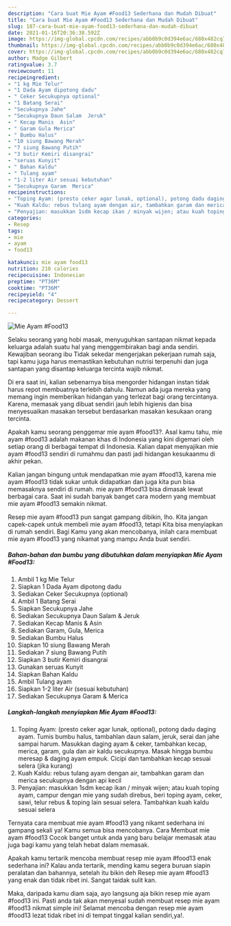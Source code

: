 ```yaml
---
description: "Cara buat Mie Ayam #Food13 Sederhana dan Mudah Dibuat"
title: "Cara buat Mie Ayam #Food13 Sederhana dan Mudah Dibuat"
slug: 187-cara-buat-mie-ayam-food13-sederhana-dan-mudah-dibuat
date: 2021-01-16T20:36:38.592Z
image: https://img-global.cpcdn.com/recipes/abb0b9c0d394e6ac/680x482cq70/mie-ayam-food13-foto-resep-utama.jpg
thumbnail: https://img-global.cpcdn.com/recipes/abb0b9c0d394e6ac/680x482cq70/mie-ayam-food13-foto-resep-utama.jpg
cover: https://img-global.cpcdn.com/recipes/abb0b9c0d394e6ac/680x482cq70/mie-ayam-food13-foto-resep-utama.jpg
author: Madge Gilbert
ratingvalue: 3.7
reviewcount: 11
recipeingredient:
- "1 kg Mie Telur"
- "1 Dada Ayam dipotong dadu"
- " Ceker Secukupnya optional"
- "1 Batang Serai"
- "Secukupnya Jahe"
- "Secukupnya Daun Salam  Jeruk"
- " Kecap Manis  Asin"
- " Garam Gula Merica"
- " Bumbu Halus"
- "10 siung Bawang Merah"
- "7 siung Bawang Putih"
- "3 butir Kemiri disangrai"
- "seruas Kunyit"
- " Bahan Kaldu"
- " Tulang ayam"
- "1-2 liter Air sesuai kebutuhan"
- "Secukupnya Garam  Merica"
recipeinstructions:
- "Toping Ayam: (presto ceker agar lunak, optional), potong dadu daging ayam. Tumis bumbu halus, tambahlan daun salam, jeruk, serai dan jahe sampai harum. Masukkan daging ayam &amp; ceker, tambahkan kecap, merica, garam, gula dan air kaldu secukupnya. Masak hingga bumbu meresap &amp; daging ayam empuk. Cicipi dan tambahkan kecap sesuai selera (jika kurang)"
- "Kuah Kaldu: rebus tulang ayam dengan air, tambahkan garam dan merica secukupnya dengan api kecil"
- "Penyajian: masukkan 1sdm kecap ikan / minyak wijen; atau kuah toping ayam, campur dengan mie yang sudah direbus, beri toping ayam, ceker, sawi, telur rebus &amp; toping lain sesuai selera. Tambahkan kuah kaldu sesuai selera"
categories:
- Resep
tags:
- mie
- ayam
- food13

katakunci: mie ayam food13 
nutrition: 210 calories
recipecuisine: Indonesian
preptime: "PT36M"
cooktime: "PT36M"
recipeyield: "4"
recipecategory: Dessert

---
```



![Mie Ayam #Food13](https://img-global.cpcdn.com/recipes/abb0b9c0d394e6ac/680x482cq70/mie-ayam-food13-foto-resep-utama.jpg)

Selaku seorang yang hobi masak, menyuguhkan santapan nikmat kepada keluarga adalah suatu hal yang menggembirakan bagi anda sendiri. Kewajiban seorang ibu Tidak sekedar mengerjakan pekerjaan rumah saja, tapi kamu juga harus memastikan kebutuhan nutrisi terpenuhi dan juga santapan yang disantap keluarga tercinta wajib nikmat.

Di era  saat ini, kalian sebenarnya bisa mengorder hidangan instan tidak harus repot membuatnya terlebih dahulu. Namun ada juga mereka yang memang ingin memberikan hidangan yang terlezat bagi orang tercintanya. Karena, memasak yang dibuat sendiri jauh lebih higienis dan bisa menyesuaikan masakan tersebut berdasarkan masakan kesukaan orang tercinta. 



Apakah kamu seorang penggemar mie ayam #food13?. Asal kamu tahu, mie ayam #food13 adalah makanan khas di Indonesia yang kini digemari oleh setiap orang di berbagai tempat di Indonesia. Kalian dapat menyajikan mie ayam #food13 sendiri di rumahmu dan pasti jadi hidangan kesukaanmu di akhir pekan.

Kalian jangan bingung untuk mendapatkan mie ayam #food13, karena mie ayam #food13 tidak sukar untuk didapatkan dan juga kita pun bisa memasaknya sendiri di rumah. mie ayam #food13 bisa dimasak lewat berbagai cara. Saat ini sudah banyak banget cara modern yang membuat mie ayam #food13 semakin nikmat.

Resep mie ayam #food13 pun sangat gampang dibikin, lho. Kita jangan capek-capek untuk membeli mie ayam #food13, tetapi Kita bisa menyiapkan di rumah sendiri. Bagi Kamu yang akan mencobanya, inilah cara membuat mie ayam #food13 yang nikamat yang mampu Anda buat sendiri.

<!--inarticleads1-->

##### Bahan-bahan dan bumbu yang dibutuhkan dalam menyiapkan Mie Ayam #Food13:

1. Ambil 1 kg Mie Telur
1. Siapkan 1 Dada Ayam dipotong dadu
1. Sediakan  Ceker Secukupnya (optional)
1. Ambil 1 Batang Serai
1. Siapkan Secukupnya Jahe
1. Sediakan Secukupnya Daun Salam &amp; Jeruk
1. Sediakan  Kecap Manis &amp; Asin
1. Sediakan  Garam, Gula, Merica
1. Sediakan  Bumbu Halus
1. Siapkan 10 siung Bawang Merah
1. Sediakan 7 siung Bawang Putih
1. Siapkan 3 butir Kemiri disangrai
1. Gunakan seruas Kunyit
1. Siapkan  Bahan Kaldu
1. Ambil  Tulang ayam
1. Siapkan 1-2 liter Air (sesuai kebutuhan)
1. Sediakan Secukupnya Garam &amp; Merica




<!--inarticleads2-->

##### Langkah-langkah menyiapkan Mie Ayam #Food13:

1. Toping Ayam: (presto ceker agar lunak, optional), potong dadu daging ayam. Tumis bumbu halus, tambahlan daun salam, jeruk, serai dan jahe sampai harum. Masukkan daging ayam &amp; ceker, tambahkan kecap, merica, garam, gula dan air kaldu secukupnya. Masak hingga bumbu meresap &amp; daging ayam empuk. Cicipi dan tambahkan kecap sesuai selera (jika kurang)
1. Kuah Kaldu: rebus tulang ayam dengan air, tambahkan garam dan merica secukupnya dengan api kecil
1. Penyajian: masukkan 1sdm kecap ikan / minyak wijen; atau kuah toping ayam, campur dengan mie yang sudah direbus, beri toping ayam, ceker, sawi, telur rebus &amp; toping lain sesuai selera. Tambahkan kuah kaldu sesuai selera




Ternyata cara membuat mie ayam #food13 yang nikamt sederhana ini gampang sekali ya! Kamu semua bisa mencobanya. Cara Membuat mie ayam #food13 Cocok banget untuk anda yang baru belajar memasak atau juga bagi kamu yang telah hebat dalam memasak.

Apakah kamu tertarik mencoba membuat resep mie ayam #food13 enak sederhana ini? Kalau anda tertarik, mending kamu segera buruan siapin peralatan dan bahannya, setelah itu bikin deh Resep mie ayam #food13 yang enak dan tidak ribet ini. Sangat taidak sulit kan. 

Maka, daripada kamu diam saja, ayo langsung aja bikin resep mie ayam #food13 ini. Pasti anda tak akan menyesal sudah membuat resep mie ayam #food13 nikmat simple ini! Selamat mencoba dengan resep mie ayam #food13 lezat tidak ribet ini di tempat tinggal kalian sendiri,ya!.

